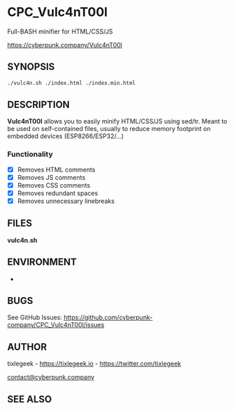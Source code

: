 # CPC_Vulc4nT00l

Full-BASH minifier for HTML/CSS/JS

https://cyberpunk.company/Vulc4nT00l

## SYNOPSIS

```bash
./vulc4n.sh ./index.html ./index.min.html
```

## DESCRIPTION

**Vulc4nT00l** allows you to easily minify HTML/CSS/JS using sed/tr. Meant to be used on self-contained files, usually to reduce memory footprint on embedded devices (ESP8266/ESP32/...)

### Functionality

- [x] Removes HTML comments
- [x] Removes JS comments
- [x] Removes CSS comments
- [x] Removes redundant spaces
- [x] Removes unnecessary linebreaks

## FILES

**vulc4n.sh**

## ENVIRONMENT

-

## BUGS

See GitHub Issues: https://github.com/cyberpunk-company/CPC_Vulc4nT00l/issues

## AUTHOR

tixlegeek - https://tixlegeek.io - https://twitter.com/tixlegeek

[contact@cyberpunk.company](mailto:contact@cyberpunk.company)

## SEE ALSO
